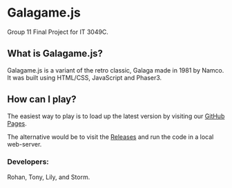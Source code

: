 # Galagame.js
Group 11 Final Project for IT 3049C.

## What is Galagame.js?
Galagame.js is a variant of the retro classic, Galaga made in 1981 by Namco. It was built using HTML/CSS, JavaScript and Phaser3.

## How can I play?
The easiest way to play is to load up the latest version by visiting our [GitHub Pages](https://hamilsu.github.io/Galagame.js/).

The alternative would be to visit the [Releases](https://github.com/hamilsu/Galagame.js/releases) and run the code in a local web-server.

### Developers:
Rohan, Tony, Lily, and Storm.